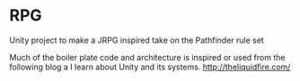 # RPG
Unity project to make a JRPG inspired take on the Pathfinder rule set

Much of the boiler plate code and architecture is inspired or used from the following blog a I learn about Unity and its systems.
http://theliquidfire.com/